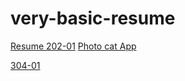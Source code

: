# very-basic-resume
<a href="/Resume/index.html"> Resume </a>
<a href="/202-01/index.html">202-01</a>
<a href="/203-01/index.html">Photo cat App</a>


<a href="/304-01/index.html">304-01</a>